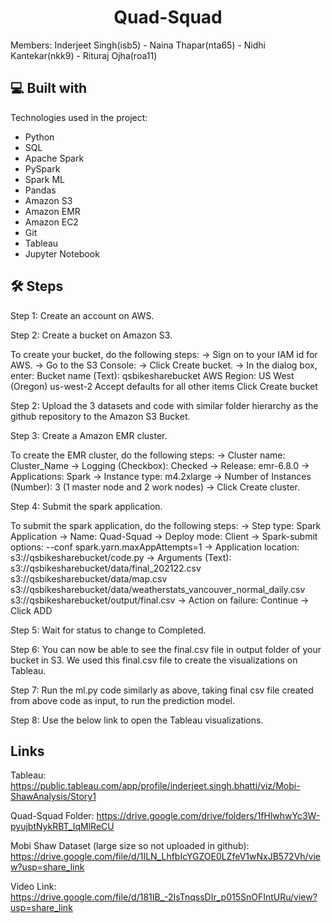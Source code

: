<h1 align="center" id="title">Quad-Squad</h1>

<p id="description">Members: Inderjeet Singh(isb5) - Naina Thapar(nta65) - Nidhi Kantekar(nkk9) - Rituraj Ojha(roa11)</p>

  
  
<h2>💻 Built with</h2>

Technologies used in the project:

*   Python
*   SQL
*   Apache Spark
*   PySpark
*   Spark ML
*   Pandas
*   Amazon S3
*   Amazon EMR
*   Amazon EC2
*   Git
*   Tableau
*   Jupyter Notebook



<h2>🛠️ Steps</h2>

Step 1: Create an account on AWS.

Step 2: Create a bucket on Amazon S3.

To create your bucket, do the following steps:
-> Sign on to your IAM id for AWS.
-> Go to the S3 Console:
-> Click Create bucket.
-> In the dialog box, enter:
Bucket name (Text): qsbikesharebucket
AWS Region: US West (Oregon) us-west-2
Accept defaults for all other items
Click Create bucket

Step 2: Upload the 3 datasets and code with similar folder hierarchy as the github repository to the Amazon S3 Bucket.

Step 3: Create a Amazon EMR cluster.


To create the EMR cluster, do the following steps:
-> Cluster name: Cluster_Name
-> Logging (Checkbox): Checked
-> Release: emr-6.8.0
-> Applications: Spark
-> Instance type: m4.2xlarge
-> Number of Instances (Number): 3 (1 master node and 2 work nodes)
-> Click Create cluster.

Step 4: Submit the spark application.

To submit the spark application, do the following steps:
-> Step type: Spark Application
-> Name: Quad-Squad
-> Deploy mode: Client
-> Spark-submit options: --conf spark.yarn.maxAppAttempts=1
-> Application location: s3://qsbikesharebucket/code.py
-> Arguments (Text): s3://qsbikesharebucket/data/final_202122.csv s3://qsbikesharebucket/data/map.csv s3://qsbikesharebucket/data/weatherstats_vancouver_normal_daily.csv s3://qsbikesharebucket/output/final.csv
-> Action on failure: Continue
-> Click ADD

Step 5: Wait for status to change to Completed.

Step 6: You can now be able to see the final.csv file in output folder of your bucket in S3. We used this final.csv file to create the visualizations on Tableau.

Step 7: Run the ml.py code similarly as above, taking final csv file created from above code as input, to run the prediction model.

Step 8: Use the below link to open the Tableau visualizations.



<h2>Links</h2>

Tableau: https://public.tableau.com/app/profile/inderjeet.singh.bhatti/viz/Mobi-ShawAnalysis/Story1

Quad-Squad Folder: https://drive.google.com/drive/folders/1fHlwhwYc3W-pyujbtNykRBT_IqMlReCU

Mobi Shaw Dataset (large size so not uploaded in github): https://drive.google.com/file/d/1ILN_LhfbIcYGZOE0LZfeV1wNxJB572Vh/view?usp=share_link

Video Link: https://drive.google.com/file/d/181IB_-2IsTnqssDIr_p015SnOFIntURu/view?usp=share_link
